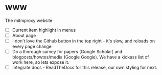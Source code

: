 # www
The mitmproxy website

- [ ] Current item highlight in menus
- [ ] About page
- [ ] I don't love the Github button in the top right - it's slow, and reloads on every page change
- [ ] Do a thorough survey for papers (Google Scholar) and blogposts/howtos/media (Google Google). We have a kickass list of work here, so lets expose it.
- [ ] Integrate docs - ReadTheDocs for this release, our own styling for next. 
